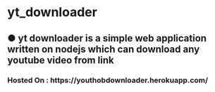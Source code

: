 # yt_downloader

<h2> ● yt downloader is a simple web application written on nodejs which can download any youtube video from link</h2>

<h3> Hosted On : https://youthobdownloader.herokuapp.com/ </h3>
